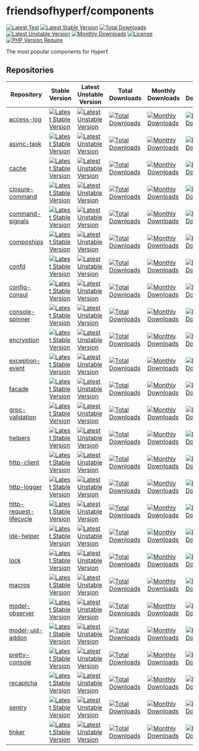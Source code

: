 # friendsofhyperf/components

[![Latest Test](https://github.com/friendsofhyperf/components/workflows/tests/badge.svg)](https://github.com/friendsofhyperf/components/actions) [![Latest Stable Version](https://poser.pugx.org/friendsofhyperf/components/v)](https://packagist.org/packages/friendsofhyperf/components) [![Total Downloads](https://poser.pugx.org/friendsofhyperf/components/downloads)](https://packagist.org/packages/friendsofhyperf/components) [![Latest Unstable Version](https://poser.pugx.org/friendsofhyperf/components/v/unstable)](https://packagist.org/packages/friendsofhyperf/components) [![Monthly Downloads](https://poser.pugx.org/friendsofhyperf/components/d/monthly)](https://packagist.org/packages/friendsofhyperf/components) [![License](https://poser.pugx.org/friendsofhyperf/components/license)](https://packagist.org/packages/friendsofhyperf/components) [![PHP Version Require](https://poser.pugx.org/friendsofhyperf/components/require/php)](https://packagist.org/packages/friendsofhyperf/components)

The most popular components for Hyperf.

## Repositories

|Repository|Stable Version|Latest Unstable Version|Total Downloads|Monthly Downloads|Daily Downloads|
|--|--|--|--|--|--|
|[access-log](https://github.com/friendsofhyperf/access-log)|[![Latest Stable Version](https://poser.pugx.org/friendsofhyperf/access-log/v)](https://packagist.org/packages/friendsofhyperf/access-log)|[![Latest Unstable Version](https://poser.pugx.org/friendsofhyperf/access-log/v/unstable)](https://packagist.org/packages/friendsofhyperf/access-log)|[![Total Downloads](https://poser.pugx.org/friendsofhyperf/access-log/downloads)](https://packagist.org/packages/friendsofhyperf/access-log)|[![Monthly Downloads](https://poser.pugx.org/friendsofhyperf/access-log/d/monthly)](https://packagist.org/packages/friendsofhyperf/access-log)|[![Daily Downloads](https://poser.pugx.org/friendsofhyperf/access-log/d/daily)](https://packagist.org/packages/friendsofhyperf/access-log)|
|[async-task](https://github.com/friendsofhyperf/async-task)|[![Latest Stable Version](https://poser.pugx.org/friendsofhyperf/async-task/v)](https://packagist.org/packages/friendsofhyperf/async-task)|[![Latest Unstable Version](https://poser.pugx.org/friendsofhyperf/async-task/v/unstable)](https://packagist.org/packages/friendsofhyperf/async-task)|[![Total Downloads](https://poser.pugx.org/friendsofhyperf/async-task/downloads)](https://packagist.org/packages/friendsofhyperf/async-task)|[![Monthly Downloads](https://poser.pugx.org/friendsofhyperf/async-task/d/monthly)](https://packagist.org/packages/friendsofhyperf/async-task)|[![Daily Downloads](https://poser.pugx.org/friendsofhyperf/async-task/d/daily)](https://packagist.org/packages/friendsofhyperf/async-task)|
|[cache](https://github.com/friendsofhyperf/cache)|[![Latest Stable Version](https://poser.pugx.org/friendsofhyperf/cache/v)](https://packagist.org/packages/friendsofhyperf/cache)|[![Latest Unstable Version](https://poser.pugx.org/friendsofhyperf/cache/v/unstable)](https://packagist.org/packages/friendsofhyperf/cache)|[![Total Downloads](https://poser.pugx.org/friendsofhyperf/cache/downloads)](https://packagist.org/packages/friendsofhyperf/cache)|[![Monthly Downloads](https://poser.pugx.org/friendsofhyperf/cache/d/monthly)](https://packagist.org/packages/friendsofhyperf/cache)|[![Daily Downloads](https://poser.pugx.org/friendsofhyperf/cache/d/daily)](https://packagist.org/packages/friendsofhyperf/cache)|
|[closure-command](https://github.com/friendsofhyperf/closure-command)|[![Latest Stable Version](https://poser.pugx.org/friendsofhyperf/closure-command/v)](https://packagist.org/packages/friendsofhyperf/closure-command)|[![Latest Unstable Version](https://poser.pugx.org/friendsofhyperf/closure-command/v/unstable)](https://packagist.org/packages/friendsofhyperf/closure-command)|[![Total Downloads](https://poser.pugx.org/friendsofhyperf/closure-command/downloads)](https://packagist.org/packages/friendsofhyperf/closure-command)|[![Monthly Downloads](https://poser.pugx.org/friendsofhyperf/closure-command/d/monthly)](https://packagist.org/packages/friendsofhyperf/closure-command)|[![Daily Downloads](https://poser.pugx.org/friendsofhyperf/closure-command/d/daily)](https://packagist.org/packages/friendsofhyperf/closure-command)|
|[command-signals](https://github.com/friendsofhyperf/command-signals)|[![Latest Stable Version](https://poser.pugx.org/friendsofhyperf/command-signals/v)](https://packagist.org/packages/friendsofhyperf/command-signals)|[![Latest Unstable Version](https://poser.pugx.org/friendsofhyperf/command-signals/v/unstable)](https://packagist.org/packages/friendsofhyperf/command-signals)|[![Total Downloads](https://poser.pugx.org/friendsofhyperf/command-signals/downloads)](https://packagist.org/packages/friendsofhyperf/command-signals)|[![Monthly Downloads](https://poser.pugx.org/friendsofhyperf/command-signals/d/monthly)](https://packagist.org/packages/friendsofhyperf/command-signals)|[![Daily Downloads](https://poser.pugx.org/friendsofhyperf/command-signals/d/daily)](https://packagist.org/packages/friendsofhyperf/command-signals)|
|[compoships](https://github.com/friendsofhyperf/compoships)|[![Latest Stable Version](https://poser.pugx.org/friendsofhyperf/compoships/v)](https://packagist.org/packages/friendsofhyperf/compoships)|[![Latest Unstable Version](https://poser.pugx.org/friendsofhyperf/compoships/v/unstable)](https://packagist.org/packages/friendsofhyperf/compoships)|[![Total Downloads](https://poser.pugx.org/friendsofhyperf/compoships/downloads)](https://packagist.org/packages/friendsofhyperf/compoships)|[![Monthly Downloads](https://poser.pugx.org/friendsofhyperf/compoships/d/monthly)](https://packagist.org/packages/friendsofhyperf/compoships)|[![Daily Downloads](https://poser.pugx.org/friendsofhyperf/compoships/d/daily)](https://packagist.org/packages/friendsofhyperf/compoships)|
|[confd](https://github.com/friendsofhyperf/confd)|[![Latest Stable Version](https://poser.pugx.org/friendsofhyperf/confd/v)](https://packagist.org/packages/friendsofhyperf/confd)|[![Latest Unstable Version](https://poser.pugx.org/friendsofhyperf/confd/v/unstable)](https://packagist.org/packages/friendsofhyperf/confd)|[![Total Downloads](https://poser.pugx.org/friendsofhyperf/confd/downloads)](https://packagist.org/packages/friendsofhyperf/confd)|[![Monthly Downloads](https://poser.pugx.org/friendsofhyperf/confd/d/monthly)](https://packagist.org/packages/friendsofhyperf/confd)|[![Daily Downloads](https://poser.pugx.org/friendsofhyperf/confd/d/daily)](https://packagist.org/packages/friendsofhyperf/confd)|
|[config-consul](https://github.com/friendsofhyperf/config-consul)|[![Latest Stable Version](https://poser.pugx.org/friendsofhyperf/config-consul/v)](https://packagist.org/packages/friendsofhyperf/config-consul)|[![Latest Unstable Version](https://poser.pugx.org/friendsofhyperf/config-consul/v/unstable)](https://packagist.org/packages/friendsofhyperf/config-consul)|[![Total Downloads](https://poser.pugx.org/friendsofhyperf/config-consul/downloads)](https://packagist.org/packages/friendsofhyperf/config-consul)|[![Monthly Downloads](https://poser.pugx.org/friendsofhyperf/config-consul/d/monthly)](https://packagist.org/packages/friendsofhyperf/config-consul)|[![Daily Downloads](https://poser.pugx.org/friendsofhyperf/config-consul/d/daily)](https://packagist.org/packages/friendsofhyperf/config-consul)|
|[console-spinner](https://github.com/friendsofhyperf/console-spinner)|[![Latest Stable Version](https://poser.pugx.org/friendsofhyperf/console-spinner/v)](https://packagist.org/packages/friendsofhyperf/console-spinner)|[![Latest Unstable Version](https://poser.pugx.org/friendsofhyperf/console-spinner/v/unstable)](https://packagist.org/packages/friendsofhyperf/console-spinner)|[![Total Downloads](https://poser.pugx.org/friendsofhyperf/console-spinner/downloads)](https://packagist.org/packages/friendsofhyperf/console-spinner)|[![Monthly Downloads](https://poser.pugx.org/friendsofhyperf/console-spinner/d/monthly)](https://packagist.org/packages/friendsofhyperf/console-spinner)|[![Daily Downloads](https://poser.pugx.org/friendsofhyperf/console-spinner/d/daily)](https://packagist.org/packages/friendsofhyperf/console-spinner)|
|[encryption](https://github.com/friendsofhyperf/encryption)|[![Latest Stable Version](https://poser.pugx.org/friendsofhyperf/encryption/v)](https://packagist.org/packages/friendsofhyperf/encryption)|[![Latest Unstable Version](https://poser.pugx.org/friendsofhyperf/encryption/v/unstable)](https://packagist.org/packages/friendsofhyperf/encryption)|[![Total Downloads](https://poser.pugx.org/friendsofhyperf/encryption/downloads)](https://packagist.org/packages/friendsofhyperf/encryption)|[![Monthly Downloads](https://poser.pugx.org/friendsofhyperf/encryption/d/monthly)](https://packagist.org/packages/friendsofhyperf/encryption)|[![Daily Downloads](https://poser.pugx.org/friendsofhyperf/encryption/d/daily)](https://packagist.org/packages/friendsofhyperf/encryption)|
|[exception-event](https://github.com/friendsofhyperf/exception-event)|[![Latest Stable Version](https://poser.pugx.org/friendsofhyperf/exception-event/v)](https://packagist.org/packages/friendsofhyperf/exception-event)|[![Latest Unstable Version](https://poser.pugx.org/friendsofhyperf/exception-event/v/unstable)](https://packagist.org/packages/friendsofhyperf/exception-event)|[![Total Downloads](https://poser.pugx.org/friendsofhyperf/exception-event/downloads)](https://packagist.org/packages/friendsofhyperf/exception-event)|[![Monthly Downloads](https://poser.pugx.org/friendsofhyperf/exception-event/d/monthly)](https://packagist.org/packages/friendsofhyperf/exception-event)|[![Daily Downloads](https://poser.pugx.org/friendsofhyperf/exception-event/d/daily)](https://packagist.org/packages/friendsofhyperf/exception-event)|
|[facade](https://github.com/friendsofhyperf/facade)|[![Latest Stable Version](https://poser.pugx.org/friendsofhyperf/facade/v)](https://packagist.org/packages/friendsofhyperf/facade)|[![Latest Unstable Version](https://poser.pugx.org/friendsofhyperf/facade/v/unstable)](https://packagist.org/packages/friendsofhyperf/facade)|[![Total Downloads](https://poser.pugx.org/friendsofhyperf/facade/downloads)](https://packagist.org/packages/friendsofhyperf/facade)|[![Monthly Downloads](https://poser.pugx.org/friendsofhyperf/facade/d/monthly)](https://packagist.org/packages/friendsofhyperf/facade)|[![Daily Downloads](https://poser.pugx.org/friendsofhyperf/facade/d/daily)](https://packagist.org/packages/friendsofhyperf/facade)|
|[grpc-validation](https://github.com/friendsofhyperf/grpc-validation)|[![Latest Stable Version](https://poser.pugx.org/friendsofhyperf/grpc-validation/v)](https://packagist.org/packages/friendsofhyperf/grpc-validation)|[![Latest Unstable Version](https://poser.pugx.org/friendsofhyperf/grpc-validation/v/unstable)](https://packagist.org/packages/friendsofhyperf/grpc-validation)|[![Total Downloads](https://poser.pugx.org/friendsofhyperf/grpc-validation/downloads)](https://packagist.org/packages/friendsofhyperf/grpc-validation)|[![Monthly Downloads](https://poser.pugx.org/friendsofhyperf/grpc-validation/d/monthly)](https://packagist.org/packages/friendsofhyperf/grpc-validation)|[![Daily Downloads](https://poser.pugx.org/friendsofhyperf/grpc-validation/d/daily)](https://packagist.org/packages/friendsofhyperf/grpc-validation)|
|[helpers](https://github.com/friendsofhyperf/helpers)|[![Latest Stable Version](https://poser.pugx.org/friendsofhyperf/helpers/v)](https://packagist.org/packages/friendsofhyperf/helpers)|[![Latest Unstable Version](https://poser.pugx.org/friendsofhyperf/helpers/v/unstable)](https://packagist.org/packages/friendsofhyperf/helpers)|[![Total Downloads](https://poser.pugx.org/friendsofhyperf/helpers/downloads)](https://packagist.org/packages/friendsofhyperf/helpers)|[![Monthly Downloads](https://poser.pugx.org/friendsofhyperf/helpers/d/monthly)](https://packagist.org/packages/friendsofhyperf/helpers)|[![Daily Downloads](https://poser.pugx.org/friendsofhyperf/helpers/d/daily)](https://packagist.org/packages/friendsofhyperf/helpers)|
|[http-client](https://github.com/friendsofhyperf/http-client)|[![Latest Stable Version](https://poser.pugx.org/friendsofhyperf/http-client/v)](https://packagist.org/packages/friendsofhyperf/http-client)|[![Latest Unstable Version](https://poser.pugx.org/friendsofhyperf/http-client/v/unstable)](https://packagist.org/packages/friendsofhyperf/http-client)|[![Total Downloads](https://poser.pugx.org/friendsofhyperf/http-client/downloads)](https://packagist.org/packages/friendsofhyperf/http-client)|[![Monthly Downloads](https://poser.pugx.org/friendsofhyperf/http-client/d/monthly)](https://packagist.org/packages/friendsofhyperf/http-client)|[![Daily Downloads](https://poser.pugx.org/friendsofhyperf/http-client/d/daily)](https://packagist.org/packages/friendsofhyperf/http-client)|
|[http-logger](https://github.com/friendsofhyperf/http-logger)|[![Latest Stable Version](https://poser.pugx.org/friendsofhyperf/http-logger/v)](https://packagist.org/packages/friendsofhyperf/http-logger)|[![Latest Unstable Version](https://poser.pugx.org/friendsofhyperf/http-logger/v/unstable)](https://packagist.org/packages/friendsofhyperf/http-logger)|[![Total Downloads](https://poser.pugx.org/friendsofhyperf/http-logger/downloads)](https://packagist.org/packages/friendsofhyperf/http-logger)|[![Monthly Downloads](https://poser.pugx.org/friendsofhyperf/http-logger/d/monthly)](https://packagist.org/packages/friendsofhyperf/http-logger)|[![Daily Downloads](https://poser.pugx.org/friendsofhyperf/http-logger/d/daily)](https://packagist.org/packages/friendsofhyperf/http-logger)|
|[http-request-lifecycle](https://github.com/friendsofhyperf/http-request-lifecycle)|[![Latest Stable Version](https://poser.pugx.org/friendsofhyperf/http-request-lifecycle/v)](https://packagist.org/packages/friendsofhyperf/http-request-lifecycle)|[![Latest Unstable Version](https://poser.pugx.org/friendsofhyperf/http-request-lifecycle/v/unstable)](https://packagist.org/packages/friendsofhyperf/http-request-lifecycle)|[![Total Downloads](https://poser.pugx.org/friendsofhyperf/http-request-lifecycle/downloads)](https://packagist.org/packages/friendsofhyperf/http-request-lifecycle)|[![Monthly Downloads](https://poser.pugx.org/friendsofhyperf/http-request-lifecycle/d/monthly)](https://packagist.org/packages/friendsofhyperf/http-request-lifecycle)|[![Daily Downloads](https://poser.pugx.org/friendsofhyperf/http-request-lifecycle/d/daily)](https://packagist.org/packages/friendsofhyperf/http-request-lifecycle)|
|[ide-helper](https://github.com/friendsofhyperf/ide-helper)|[![Latest Stable Version](https://poser.pugx.org/friendsofhyperf/ide-helper/v)](https://packagist.org/packages/friendsofhyperf/ide-helper)|[![Latest Unstable Version](https://poser.pugx.org/friendsofhyperf/ide-helper/v/unstable)](https://packagist.org/packages/friendsofhyperf/ide-helper)|[![Total Downloads](https://poser.pugx.org/friendsofhyperf/ide-helper/downloads)](https://packagist.org/packages/friendsofhyperf/ide-helper)|[![Monthly Downloads](https://poser.pugx.org/friendsofhyperf/ide-helper/d/monthly)](https://packagist.org/packages/friendsofhyperf/ide-helper)|[![Daily Downloads](https://poser.pugx.org/friendsofhyperf/ide-helper/d/daily)](https://packagist.org/packages/friendsofhyperf/ide-helper)|
|[lock](https://github.com/friendsofhyperf/lock)|[![Latest Stable Version](https://poser.pugx.org/friendsofhyperf/lock/v)](https://packagist.org/packages/friendsofhyperf/lock)|[![Latest Unstable Version](https://poser.pugx.org/friendsofhyperf/lock/v/unstable)](https://packagist.org/packages/friendsofhyperf/lock)|[![Total Downloads](https://poser.pugx.org/friendsofhyperf/lock/downloads)](https://packagist.org/packages/friendsofhyperf/lock)|[![Monthly Downloads](https://poser.pugx.org/friendsofhyperf/lock/d/monthly)](https://packagist.org/packages/friendsofhyperf/lock)|[![Daily Downloads](https://poser.pugx.org/friendsofhyperf/lock/d/daily)](https://packagist.org/packages/friendsofhyperf/lock)|
|[macros](https://github.com/friendsofhyperf/macros)|[![Latest Stable Version](https://poser.pugx.org/friendsofhyperf/macros/v)](https://packagist.org/packages/friendsofhyperf/macros)|[![Latest Unstable Version](https://poser.pugx.org/friendsofhyperf/macros/v/unstable)](https://packagist.org/packages/friendsofhyperf/macros)|[![Total Downloads](https://poser.pugx.org/friendsofhyperf/macros/downloads)](https://packagist.org/packages/friendsofhyperf/macros)|[![Monthly Downloads](https://poser.pugx.org/friendsofhyperf/macros/d/monthly)](https://packagist.org/packages/friendsofhyperf/macros)|[![Daily Downloads](https://poser.pugx.org/friendsofhyperf/macros/d/daily)](https://packagist.org/packages/friendsofhyperf/macros)|
|[model-observer](https://github.com/friendsofhyperf/model-observer)|[![Latest Stable Version](https://poser.pugx.org/friendsofhyperf/model-observer/v)](https://packagist.org/packages/friendsofhyperf/model-observer)|[![Latest Unstable Version](https://poser.pugx.org/friendsofhyperf/model-observer/v/unstable)](https://packagist.org/packages/friendsofhyperf/model-observer)|[![Total Downloads](https://poser.pugx.org/friendsofhyperf/model-observer/downloads)](https://packagist.org/packages/friendsofhyperf/model-observer)|[![Monthly Downloads](https://poser.pugx.org/friendsofhyperf/model-observer/d/monthly)](https://packagist.org/packages/friendsofhyperf/model-observer)|[![Daily Downloads](https://poser.pugx.org/friendsofhyperf/model-observer/d/daily)](https://packagist.org/packages/friendsofhyperf/model-observer)|
|[model-uid-addon](https://github.com/friendsofhyperf/model-uid-addon)|[![Latest Stable Version](https://poser.pugx.org/friendsofhyperf/model-uid-addon/v)](https://packagist.org/packages/friendsofhyperf/model-uid-addon)|[![Latest Unstable Version](https://poser.pugx.org/friendsofhyperf/model-uid-addon/v/unstable)](https://packagist.org/packages/friendsofhyperf/model-uid-addon)|[![Total Downloads](https://poser.pugx.org/friendsofhyperf/model-uid-addon/downloads)](https://packagist.org/packages/friendsofhyperf/model-uid-addon)|[![Monthly Downloads](https://poser.pugx.org/friendsofhyperf/model-uid-addon/d/monthly)](https://packagist.org/packages/friendsofhyperf/model-uid-addon)|[![Daily Downloads](https://poser.pugx.org/friendsofhyperf/model-uid-addon/d/daily)](https://packagist.org/packages/friendsofhyperf/model-uid-addon)|
|[pretty-console](https://github.com/friendsofhyperf/pretty-console)|[![Latest Stable Version](https://poser.pugx.org/friendsofhyperf/pretty-console/v)](https://packagist.org/packages/friendsofhyperf/pretty-console)|[![Latest Unstable Version](https://poser.pugx.org/friendsofhyperf/pretty-console/v/unstable)](https://packagist.org/packages/friendsofhyperf/pretty-console)|[![Total Downloads](https://poser.pugx.org/friendsofhyperf/pretty-console/downloads)](https://packagist.org/packages/friendsofhyperf/pretty-console)|[![Monthly Downloads](https://poser.pugx.org/friendsofhyperf/pretty-console/d/monthly)](https://packagist.org/packages/friendsofhyperf/pretty-console)|[![Daily Downloads](https://poser.pugx.org/friendsofhyperf/pretty-console/d/daily)](https://packagist.org/packages/friendsofhyperf/pretty-console)|
|[recaptcha](https://github.com/friendsofhyperf/recaptcha)|[![Latest Stable Version](https://poser.pugx.org/friendsofhyperf/recaptcha/v)](https://packagist.org/packages/friendsofhyperf/recaptcha)|[![Latest Unstable Version](https://poser.pugx.org/friendsofhyperf/recaptcha/v/unstable)](https://packagist.org/packages/friendsofhyperf/recaptcha)|[![Total Downloads](https://poser.pugx.org/friendsofhyperf/recaptcha/downloads)](https://packagist.org/packages/friendsofhyperf/recaptcha)|[![Monthly Downloads](https://poser.pugx.org/friendsofhyperf/recaptcha/d/monthly)](https://packagist.org/packages/friendsofhyperf/recaptcha)|[![Daily Downloads](https://poser.pugx.org/friendsofhyperf/recaptcha/d/daily)](https://packagist.org/packages/friendsofhyperf/recaptcha)|
|[sentry](https://github.com/friendsofhyperf/sentry)|[![Latest Stable Version](https://poser.pugx.org/friendsofhyperf/sentry/v)](https://packagist.org/packages/friendsofhyperf/sentry)|[![Latest Unstable Version](https://poser.pugx.org/friendsofhyperf/sentry/v/unstable)](https://packagist.org/packages/friendsofhyperf/sentry)|[![Total Downloads](https://poser.pugx.org/friendsofhyperf/sentry/downloads)](https://packagist.org/packages/friendsofhyperf/sentry)|[![Monthly Downloads](https://poser.pugx.org/friendsofhyperf/sentry/d/monthly)](https://packagist.org/packages/friendsofhyperf/sentry)|[![Daily Downloads](https://poser.pugx.org/friendsofhyperf/sentry/d/daily)](https://packagist.org/packages/friendsofhyperf/sentry)|
|[tinker](https://github.com/friendsofhyperf/tinker)|[![Latest Stable Version](https://poser.pugx.org/friendsofhyperf/tinker/v)](https://packagist.org/packages/friendsofhyperf/tinker)|[![Latest Unstable Version](https://poser.pugx.org/friendsofhyperf/tinker/v/unstable)](https://packagist.org/packages/friendsofhyperf/tinker)|[![Total Downloads](https://poser.pugx.org/friendsofhyperf/tinker/downloads)](https://packagist.org/packages/friendsofhyperf/tinker)|[![Monthly Downloads](https://poser.pugx.org/friendsofhyperf/tinker/d/monthly)](https://packagist.org/packages/friendsofhyperf/tinker)|[![Daily Downloads](https://poser.pugx.org/friendsofhyperf/tinker/d/daily)](https://packagist.org/packages/friendsofhyperf/tinker)|
